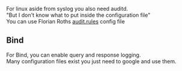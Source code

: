 For linux aside from syslog you also need auditd.  
"But I don't know what to put inside the configuration file"  
You can use Florian Roths [audit.rules](https://github.com/Neo23x0/auditd/tree/master
) config file 


## Bind
For Bind, you can enable query and response logging.  
Many configuration files exist you just need to google and use them.  
